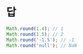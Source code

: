 # 답

```javascript
Math.round(1.4); // 1
Math.round(1.5); // 2
Math.round('-1.5'); // -1
Math.round('null'); // NaN
```
